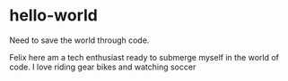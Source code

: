 # hello-world
Need to save the world through code.

Felix here am a tech enthusiast ready to submerge myself in the world of code.
I love riding gear bikes and watching soccer
